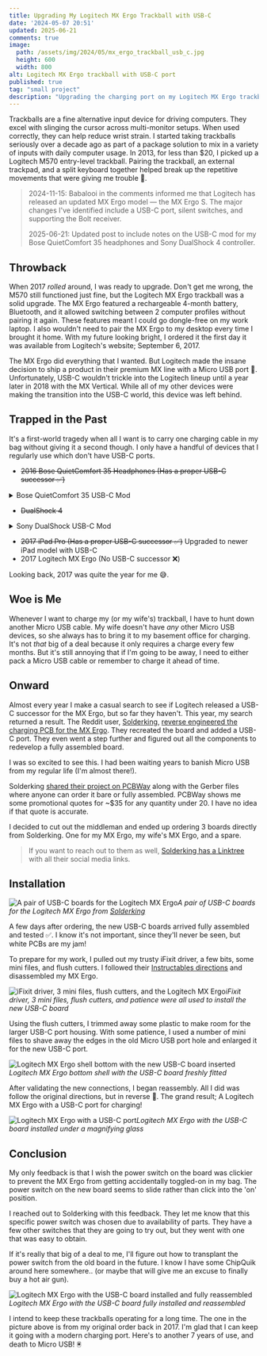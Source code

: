 ```yaml
---
title: Upgrading My Logitech MX Ergo Trackball with USB-C
date: '2024-05-07 20:51'
updated: 2025-06-21
comments: true
image:
  path: /assets/img/2024/05/mx_ergo_trackball_usb_c.jpg
  height: 600
  width: 800
alt: Logitech MX Ergo trackball with USB-C port
published: true
tag: "small project"
description: "Upgrading the charging port on my Logitech MX Ergo trackball with a USB-C mod."
---
```


Trackballs are a fine alternative input device for driving computers. They excel with slinging the cursor across multi-monitor setups. When used correctly, they can help reduce wrist strain. I started taking trackballs seriously over a decade ago as part of a package solution to mix in a variety of inputs with daily computer usage. In 2013, for less than $20, I picked up a Logitech M570 entry-level trackball. Pairing the trackball, an external trackpad, and a split keyboard together helped break up the repetitive movements that were giving me trouble 🧘. 

> 2024-11-15: Babalooi in the comments informed me that Logitech has released an updated MX Ergo model — the MX Ergo S. The major changes I've identified include a USB-C port, silent switches, and supporting the Bolt receiver.
> 
> 2025-06-21: Updated post to include notes on the USB-C mod for my Bose QuietComfort 35 headphones and Sony DualShock 4 controller.

## Throwback

When 2017 _rolled_ around, I was ready to upgrade. Don't get me wrong, the M570 still functioned just fine, but the Logitech MX Ergo trackball was a solid upgrade. The MX Ergo featured a rechargeable 4-month battery, Bluetooth, and it allowed switching between 2 computer profiles without pairing it again. These features meant I could go dongle-free on my work laptop. I also wouldn't need to pair the MX Ergo to my desktop every time I brought it home. With my future looking bright, I ordered it the first day it was available from Logitech's website; September 6, 2017.

The MX Ergo did everything that I wanted. But Logitech made the insane decision to ship a product in their premium MX line with a Micro USB port 🙁. Unfortunately, USB-C wouldn't trickle into the Logitech lineup until a year later in 2018 with the MX Vertical. While all of my other devices were making the transition into the USB-C world, this device was left behind.

## Trapped in the Past

It's a first-world tragedy when all I want is to carry one charging cable in my bag without giving it a second though. I only have a handful of devices that I regularly use which don't have USB-C ports.

- ~~2016 Bose QuietComfort 35 Headphones (Has a proper USB-C successor ✅)~~
<details markdown="block">

<summary>Bose QuietComfort 35 USB-C Mod</summary>

In 2025, I decided look for USB-C mods available on the Bose QC 35 headphones. My headphones were solid, I used them daily, wanted the convenience of a single charging cable, but I wasn't interested in replacing them with a newer model.

Others have tried using the Bose QC 45 USB-C daughter boards as drop-in replacements in the Bose QC 35. They work, but I've heard of some users mention that the Bluetooth light will stay illuminated all of the time. So it's not 100% backwards compatible with the QC 35.

But I found a project on GitHub that seemed promising.

- [jamesturton/bose-qc35-usb-c](https://github.com/jamesturton/bose-qc35-usb-c)

The project includes designs for a daughter board design with USB-C that is compatible with Bose QC 35 headphones. However, they do not sell any assembled boards. Users are welcome order pre-assembled boards from a PCB manufacturer, but it's not cheap.

I found a user on Reddit ([/u/starkdrive](https://www.reddit.com/user/starkdrive/)) who was offering assembled boards that _might_ be using the same design. They were available at a reasonable price, so I went this route.

It worked out great! No blue light issue and they fit perfectly in my Bose QC 35 headphones.

Here's a picture of the assembled red daughter board in my Bose QC 35 headphones:

![Bose QuietComfort 35 with USB-C daughter board installed](/assets/img/2024/05/bose_quietcomfort_35_usb_c_daughter_board.jpg)*Bose QuietComfort 35 with a red USB-C daughter board installed*

With everything fully assembled:

![Bose QuietComfort 35 with USB-C mod installed](/assets/img/2024/05/bose_quietcomfort_35_usb_c.jpg)*Bose QuietComfort 35 with the USB-C mod fully installed*

_Perfection 👌🧼_

</details>

- ~~DualShock 4~~
<details markdown="block">

<summary>Sony DualShock USB-C Mod</summary>

I was already on a roll with the Bose QuietComfort 35 USB-C mod, so I decided to tackle my DualShock 4 next. My DualShock 4 controller is the primary controller that I use on my PC for gaming. I find it super comfortable and it works well with my original USB Wireless Adapter.

I don't even own a PS4. 😂

Just like my other devices, I wanted the convenience of a single cable to charge my DualShock 4.

Originally, I was going to get the USB-C daughter board from a seller on Tindie, but they were out of stock. So I went with a kit from ElecGear that I picked up on Amazon. The kit was only $15 and included two boards, so it seemed like a good deal.

One super-short install later and we were good to go! The install wasn't nearly as clean as my Bose QC 35 headphones, but it was still a success.

![Sony DualShock 4 with USB-C mod installed](/assets/img/2024/05/dualshock_4_usb_c.jpg)*Sony DualShock 4 with USB-C mod installed*

</details>

- ~~2017 iPad Pro (Has a proper USB-C successor ✅)~~ Upgraded to newer iPad model with USB-C
- 2017 Logitech MX Ergo (No USB-C successor ❌)

Looking back, 2017 was quite the year for me 😅.

## Woe is Me

Whenever I want to charge my (or my wife's) trackball, I have to hunt down another Micro USB cable. My wife doesn't have _any_ other Micro USB devices, so she always has to bring it to my basement office for charging. It's not _that_ big of a deal because it only requires a charge every few months. But it's still annoying that if I'm going to be away, I need to either pack a Micro USB cable or remember to charge it ahead of time.

## Onward

Almost every year I make a casual search to see if Logitech released a USB-C successor for the MX Ergo, but so far they haven't. This year, my search returned a result. The Reddit user, [Solderking](https://www.reddit.com/user/TheSolderking/), [reverse engineered the charging PCB for the MX Ergo](https://www.reddit.com/r/Trackballs/comments/1azxzpo/mx_ergo_usb_c_mod_concluded_dump/). They recreated the board and added a USB-C port. They even went a step further and figured out all the components to redevelop a fully assembled board.

I was so excited to see this. I had been waiting years to banish Micro USB from my regular life (I'm almost there!).  

Solderking [shared their project on PCBWay](https://www.pcbway.com/project/shareproject/Logitech_MX_Ergo_USB_C_PCB_replacement_89459dce.html) along with the Gerber files where anyone can order it bare or fully assembled. PCBWay shows me some promotional quotes for ~$35 for any quantity under 20. I have no idea if that quote is accurate. 

I decided to cut out the middleman and ended up ordering 3 boards directly from Solderking. One for my MX Ergo, my wife's MX Ergo, and a spare.

> If you want to reach out to them as well, [Solderking has a Linktree](https://linktr.ee/solderking) with all their social media links.

## Installation

![A pair of USB-C boards for the Logitech MX Ergo](/assets/img/2024/05/usb_c_boards.jpg)*A pair of USB-C boards for the Logitech MX Ergo from [Solderking](https://linktr.ee/solderking)*

A few days after ordering, the new USB-C boards arrived fully assembled and tested ✅. I know it's not important, since they'll never be seen, but white PCBs are my jam! 

To prepare for my work, I pulled out my trusty iFixit driver, a few bits, some mini files, and flush cutters. I followed their [Instructables directions](https://www.instructables.com/Converting-the-Logitech-MXERGO-Trackball-Mouse-to-/) and disassembled my MX Ergo. 

![iFixit driver, 3 mini files, flush cutters, and the Logitech MX Ergo](/assets/img/2024/05/tools.jpg)*iFixit driver, 3 mini files, flush cutters, and patience were all used to install the new USB-C board*

Using the flush cutters, I trimmed away some plastic to make room for the larger USB-C port housing. With some patience, I used a number of mini files to shave away the edges in the old Micro USB port hole and enlarged it for the new USB-C port.

![Logitech MX Ergo shell bottom with the new USB-C board inserted](/assets/img/2024/05/usb_c_board_installed.jpg)*Logitech MX Ergo bottom shell with the USB-C board freshly fitted*

After validating the new connections, I began reassembly. All I did was follow the original directions, but in reverse 🔄. The grand result; A Logitech MX Ergo with a USB-C port for charging!

![Logitech MX Ergo with a USB-C port](/assets/img/2024/05/mx_ergo_installed.jpg)*Logitech MX Ergo with the USB-C board installed under a magnifying glass*

## Conclusion

My only feedback is that I wish the power switch on the board was clickier to prevent the MX Ergo from getting accidentally toggled-on in my bag. The power switch on the new board seems to slide rather than click into the 'on' position. 

I reached out to Solderking with this feedback. They let me know that this specific power switch was chosen due to availability of parts. They have a few other switches that they are going to try out, but they went with one that was easy to obtain.

If it's really that big of a deal to me, I'll figure out how to transplant the power switch from the old board in the future. I know I have some ChipQuik around here somewhere.. (or maybe that will give me an excuse to finally buy a hot air gun).

![Logitech MX Ergo with the USB-C board installed and fully reassembled](/assets/img/2024/05/mx_ergo_trackball_usb_c.jpg)*Logitech MX Ergo with the USB-C board fully installed and reassembled*

I intend to keep these trackballs operating for a long time. The one in the picture above is from my original order back in 2017. I'm glad that I can keep it going with a modern charging port. Here's to another 7 years of use, and death to Micro USB! 🖲️
